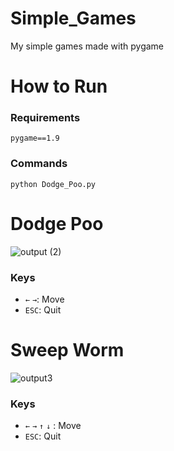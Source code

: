 # Simple_Games
My simple games made with pygame


# How to Run

### Requirements
```
pygame==1.9
```

### Commands
```
python Dodge_Poo.py
```


# Dodge Poo

![output (2)](https://user-images.githubusercontent.com/25451196/117178926-84c14a80-ae0d-11eb-82cd-153d41e6a70b.gif)
### Keys
- `←` `→`: Move
- `ESC`: Quit


# Sweep Worm

![output3](https://user-images.githubusercontent.com/25451196/117178934-87bc3b00-ae0d-11eb-90d8-3ef0da9f1a12.gif)
### Keys
- `←` `→` `↑` `↓` : Move
- `ESC`: Quit
